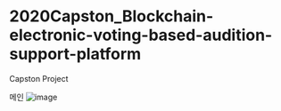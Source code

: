 # 2020Capston_Blockchain-electronic-voting-based-audition-support-platform
Capston Project


메인
![image](https://user-images.githubusercontent.com/60876477/92996397-46a5ac80-f546-11ea-83bc-281a11878dde.png)
